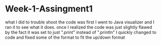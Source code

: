 # Week-1-Assingment1
what I did to trouble shoot the code was first I went to Java visualizer and I ran it to see what it does. once I realized the code was just slightly flawed by the fact it was set to just ".print" instead of ".println" I quickly changed to code and fixed some of the format to fit the up/down format
